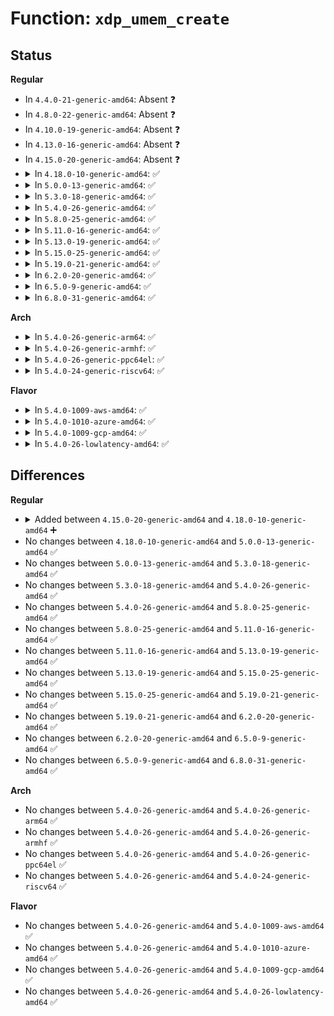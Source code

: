 # Function: <code>xdp_umem_create</code>

## Status
<b>Regular</b>
<ul>
<li>
In <code>4.4.0-21-generic-amd64</code>: Absent ❓
</li>
<li>
In <code>4.8.0-22-generic-amd64</code>: Absent ❓
</li>
<li>
In <code>4.10.0-19-generic-amd64</code>: Absent ❓
</li>
<li>
In <code>4.13.0-16-generic-amd64</code>: Absent ❓
</li>
<li>
In <code>4.15.0-20-generic-amd64</code>: Absent ❓
</li>
<li>
<details>
<summary>In <code>4.18.0-10-generic-amd64</code>: ✅</summary>

```c
struct xdp_umem * xdp_umem_create(struct xdp_umem_reg * mr)
```

```json
{
  "name": "xdp_umem_create",
  "collision_type": "Unique Global",
  "inline_type": "No",
  "funcs": [
    {
      "addr": 18446744071589121952,
      "name": "xdp_umem_create",
      "external": true,
      "loc": "net/xdp/xdp_umem.c:343",
      "file": "net/xdp/xdp_umem.c",
      "inline": "seen, unknown",
      "caller_inline": [],
      "caller_func": [
        "net/xdp/xsk.c:xsk_setsockopt"
      ]
    }
  ],
  "symbols": [
    {
      "addr": 18446744071589121952,
      "name": "xdp_umem_create",
      "section": ".text",
      "bind": "STB_GLOBAL",
      "size": 873
    }
  ]
}
```
</details>
</li>
<li>
<details>
<summary>In <code>5.0.0-13-generic-amd64</code>: ✅</summary>

```c
struct xdp_umem * xdp_umem_create(struct xdp_umem_reg * mr)
```

```json
{
  "name": "xdp_umem_create",
  "collision_type": "Unique Global",
  "inline_type": "No",
  "funcs": [
    {
      "addr": 18446744071589356016,
      "name": "xdp_umem_create",
      "external": true,
      "loc": "net/xdp/xdp_umem.c:394",
      "file": "net/xdp/xdp_umem.c",
      "inline": "seen, unknown",
      "caller_inline": [],
      "caller_func": [
        "net/xdp/xsk.c:xsk_setsockopt"
      ]
    }
  ],
  "symbols": [
    {
      "addr": 18446744071589356016,
      "name": "xdp_umem_create",
      "section": ".text",
      "bind": "STB_GLOBAL",
      "size": 870
    }
  ]
}
```
</details>
</li>
<li>
<details>
<summary>In <code>5.3.0-18-generic-amd64</code>: ✅</summary>

```c
struct xdp_umem * xdp_umem_create(struct xdp_umem_reg * mr)
```

```json
{
  "name": "xdp_umem_create",
  "collision_type": "Unique Global",
  "inline_type": "No",
  "funcs": [
    {
      "addr": 18446744071589812992,
      "name": "xdp_umem_create",
      "external": true,
      "loc": "net/xdp/xdp_umem.c:383",
      "file": "net/xdp/xdp_umem.c",
      "inline": "seen, unknown",
      "caller_inline": [],
      "caller_func": [
        "net/xdp/xsk.c:xsk_setsockopt"
      ]
    }
  ],
  "symbols": [
    {
      "addr": 18446744071589812992,
      "name": "xdp_umem_create",
      "section": ".text",
      "bind": "STB_GLOBAL",
      "size": 968
    }
  ]
}
```
</details>
</li>
<li>
<details>
<summary>In <code>5.4.0-26-generic-amd64</code>: ✅</summary>

```c
struct xdp_umem * xdp_umem_create(struct xdp_umem_reg * mr)
```

```json
{
  "name": "xdp_umem_create",
  "collision_type": "Unique Global",
  "inline_type": "No",
  "funcs": [
    {
      "addr": 18446744071590037888,
      "name": "xdp_umem_create",
      "external": true,
      "loc": "net/xdp/xdp_umem.c:431",
      "file": "net/xdp/xdp_umem.c",
      "inline": "seen, unknown",
      "caller_inline": [],
      "caller_func": [
        "net/xdp/xsk.c:xsk_setsockopt"
      ]
    }
  ],
  "symbols": [
    {
      "addr": 18446744071590037888,
      "name": "xdp_umem_create",
      "section": ".text",
      "bind": "STB_GLOBAL",
      "size": 1036
    }
  ]
}
```
</details>
</li>
<li>
<details>
<summary>In <code>5.8.0-25-generic-amd64</code>: ✅</summary>

```c
struct xdp_umem * xdp_umem_create(struct xdp_umem_reg * mr)
```

```json
{
  "name": "xdp_umem_create",
  "collision_type": "Unique Global",
  "inline_type": "No",
  "funcs": [
    {
      "addr": 18446744071591070848,
      "name": "xdp_umem_create",
      "external": true,
      "loc": "net/xdp/xdp_umem.c:390",
      "file": "net/xdp/xdp_umem.c",
      "inline": "seen, unknown",
      "caller_inline": [],
      "caller_func": [
        "net/xdp/xsk.c:xsk_setsockopt"
      ]
    }
  ],
  "symbols": [
    {
      "addr": 18446744071591070848,
      "name": "xdp_umem_create",
      "section": ".text",
      "bind": "STB_GLOBAL",
      "size": 154
    }
  ]
}
```
</details>
</li>
<li>
<details>
<summary>In <code>5.11.0-16-generic-amd64</code>: ✅</summary>

```c
struct xdp_umem * xdp_umem_create(struct xdp_umem_reg * mr)
```

```json
{
  "name": "xdp_umem_create",
  "collision_type": "Unique Global",
  "inline_type": "No",
  "funcs": [
    {
      "addr": 18446744071591134480,
      "name": "xdp_umem_create",
      "external": true,
      "loc": "net/xdp/xdp_umem.c:237",
      "file": "net/xdp/xdp_umem.c",
      "inline": "seen, unknown",
      "caller_inline": [],
      "caller_func": [
        "net/xdp/xsk.c:xsk_setsockopt"
      ]
    }
  ],
  "symbols": [
    {
      "addr": 18446744071591134480,
      "name": "xdp_umem_create",
      "section": ".text",
      "bind": "STB_GLOBAL",
      "size": 154
    }
  ]
}
```
</details>
</li>
<li>
<details>
<summary>In <code>5.13.0-19-generic-amd64</code>: ✅</summary>

```c
struct xdp_umem * xdp_umem_create(struct xdp_umem_reg * mr)
```

```json
{
  "name": "xdp_umem_create",
  "collision_type": "Unique Global",
  "inline_type": "No",
  "funcs": [
    {
      "addr": 18446744071591065296,
      "name": "xdp_umem_create",
      "external": true,
      "loc": "net/xdp/xdp_umem.c:237",
      "file": "net/xdp/xdp_umem.c",
      "inline": "seen, unknown",
      "caller_inline": [],
      "caller_func": [
        "net/xdp/xsk.c:xsk_setsockopt"
      ]
    }
  ],
  "symbols": [
    {
      "addr": 18446744071591065296,
      "name": "xdp_umem_create",
      "section": ".text",
      "bind": "STB_GLOBAL",
      "size": 154
    }
  ]
}
```
</details>
</li>
<li>
<details>
<summary>In <code>5.15.0-25-generic-amd64</code>: ✅</summary>

```c
struct xdp_umem * xdp_umem_create(struct xdp_umem_reg * mr)
```

```json
{
  "name": "xdp_umem_create",
  "collision_type": "Unique Global",
  "inline_type": "No",
  "funcs": [
    {
      "addr": 18446744071591908176,
      "name": "xdp_umem_create",
      "external": true,
      "loc": "net/xdp/xdp_umem.c:236",
      "file": "net/xdp/xdp_umem.c",
      "inline": "seen, unknown",
      "caller_inline": [],
      "caller_func": [
        "net/xdp/xsk.c:xsk_setsockopt"
      ]
    }
  ],
  "symbols": [
    {
      "addr": 18446744071591908176,
      "name": "xdp_umem_create",
      "section": ".text",
      "bind": "STB_GLOBAL",
      "size": 154
    }
  ]
}
```
</details>
</li>
<li>
<details>
<summary>In <code>5.19.0-21-generic-amd64</code>: ✅</summary>

```c
struct xdp_umem * xdp_umem_create(struct xdp_umem_reg * mr)
```

```json
{
  "name": "xdp_umem_create",
  "collision_type": "Unique Global",
  "inline_type": "No",
  "funcs": [
    {
      "addr": 18446744071593628928,
      "name": "xdp_umem_create",
      "external": true,
      "loc": "net/xdp/xdp_umem.c:236",
      "file": "net/xdp/xdp_umem.c",
      "inline": "seen, unknown",
      "caller_inline": [],
      "caller_func": [
        "net/xdp/xsk.c:xsk_setsockopt"
      ]
    }
  ],
  "symbols": [
    {
      "addr": 18446744071593628928,
      "name": "xdp_umem_create",
      "section": ".text",
      "bind": "STB_GLOBAL",
      "size": 178
    }
  ]
}
```
</details>
</li>
<li>
<details>
<summary>In <code>6.2.0-20-generic-amd64</code>: ✅</summary>

```c
struct xdp_umem * xdp_umem_create(struct xdp_umem_reg * mr)
```

```json
{
  "name": "xdp_umem_create",
  "collision_type": "Unique Global",
  "inline_type": "No",
  "funcs": [
    {
      "addr": 18446744071595558896,
      "name": "xdp_umem_create",
      "external": true,
      "loc": "net/xdp/xdp_umem.c:234",
      "file": "net/xdp/xdp_umem.c",
      "inline": "seen, unknown",
      "caller_inline": [],
      "caller_func": [
        "net/xdp/xsk.c:xsk_setsockopt"
      ]
    }
  ],
  "symbols": [
    {
      "addr": 18446744071595558896,
      "name": "xdp_umem_create",
      "section": ".text",
      "bind": "STB_GLOBAL",
      "size": 178
    }
  ]
}
```
</details>
</li>
<li>
<details>
<summary>In <code>6.5.0-9-generic-amd64</code>: ✅</summary>

```c
struct xdp_umem * xdp_umem_create(struct xdp_umem_reg * mr)
```

```json
{
  "name": "xdp_umem_create",
  "collision_type": "Unique Global",
  "inline_type": "No",
  "funcs": [
    {
      "addr": 18446744071596067232,
      "name": "xdp_umem_create",
      "external": true,
      "loc": "net/xdp/xdp_umem.c:235",
      "file": "net/xdp/xdp_umem.c",
      "inline": "seen, unknown",
      "caller_inline": [],
      "caller_func": [
        "net/xdp/xsk.c:xsk_setsockopt"
      ]
    }
  ],
  "symbols": [
    {
      "addr": 18446744071596067232,
      "name": "xdp_umem_create",
      "section": ".text",
      "bind": "STB_GLOBAL",
      "size": 178
    }
  ]
}
```
</details>
</li>
<li>
<details>
<summary>In <code>6.8.0-31-generic-amd64</code>: ✅</summary>

```c
struct xdp_umem * xdp_umem_create(struct xdp_umem_reg * mr)
```

```json
{
  "name": "xdp_umem_create",
  "collision_type": "Unique Global",
  "inline_type": "No",
  "funcs": [
    {
      "addr": 18446744071596935104,
      "name": "xdp_umem_create",
      "external": true,
      "loc": "net/xdp/xdp_umem.c:244",
      "file": "net/xdp/xdp_umem.c",
      "inline": "seen, unknown",
      "caller_inline": [],
      "caller_func": [
        "net/xdp/xsk.c:xsk_setsockopt"
      ]
    }
  ],
  "symbols": [
    {
      "addr": 18446744071596935104,
      "name": "xdp_umem_create",
      "section": ".text",
      "bind": "STB_GLOBAL",
      "size": 265
    }
  ]
}
```
</details>
</li>
</ul>
<b>Arch</b>
<ul>
<li>
<details>
<summary>In <code>5.4.0-26-generic-arm64</code>: ✅</summary>

```c
struct xdp_umem * xdp_umem_create(struct xdp_umem_reg * mr)
```

```json
{
  "name": "xdp_umem_create",
  "collision_type": "Unique Global",
  "inline_type": "No",
  "funcs": [
    {
      "addr": 18446603336503792224,
      "name": "xdp_umem_create",
      "external": true,
      "loc": "net/xdp/xdp_umem.c:431",
      "file": "net/xdp/xdp_umem.c",
      "inline": "seen, unknown",
      "caller_inline": [],
      "caller_func": [
        "net/xdp/xsk.c:xsk_setsockopt"
      ]
    }
  ],
  "symbols": [
    {
      "addr": 18446603336503792224,
      "name": "xdp_umem_create",
      "section": ".text",
      "bind": "STB_GLOBAL",
      "size": 908
    }
  ]
}
```
</details>
</li>
<li>
<details>
<summary>In <code>5.4.0-26-generic-armhf</code>: ✅</summary>

```c
struct xdp_umem * xdp_umem_create(struct xdp_umem_reg * mr)
```

```json
{
  "name": "xdp_umem_create",
  "collision_type": "Unique Global",
  "inline_type": "No",
  "funcs": [
    {
      "addr": 3236411272,
      "name": "xdp_umem_create",
      "external": true,
      "loc": "net/xdp/xdp_umem.c:431",
      "file": "net/xdp/xdp_umem.c",
      "inline": "seen, unknown",
      "caller_inline": [],
      "caller_func": [
        "net/xdp/xsk.c:xsk_setsockopt"
      ]
    }
  ],
  "symbols": [
    {
      "addr": 3236411272,
      "name": "xdp_umem_create",
      "section": ".text",
      "bind": "STB_GLOBAL",
      "size": 1180
    }
  ]
}
```
</details>
</li>
<li>
<details>
<summary>In <code>5.4.0-26-generic-ppc64el</code>: ✅</summary>

```c
struct xdp_umem * xdp_umem_create(struct xdp_umem_reg * mr)
```

```json
{
  "name": "xdp_umem_create",
  "collision_type": "Unique Global",
  "inline_type": "No",
  "funcs": [
    {
      "addr": 13835058055297634608,
      "name": "xdp_umem_create",
      "external": true,
      "loc": "net/xdp/xdp_umem.c:431",
      "file": "net/xdp/xdp_umem.c",
      "inline": "seen, unknown",
      "caller_inline": [],
      "caller_func": [
        "net/xdp/xsk.c:xsk_setsockopt"
      ]
    }
  ],
  "symbols": [
    {
      "addr": 13835058055297634608,
      "name": "xdp_umem_create",
      "section": ".text",
      "bind": "STB_GLOBAL",
      "size": 1152
    }
  ]
}
```
</details>
</li>
<li>
<details>
<summary>In <code>5.4.0-24-generic-riscv64</code>: ✅</summary>

```c
struct xdp_umem * xdp_umem_create(struct xdp_umem_reg * mr)
```

```json
{
  "name": "xdp_umem_create",
  "collision_type": "Unique Global",
  "inline_type": "No",
  "funcs": [
    {
      "addr": 18446743936279697212,
      "name": "xdp_umem_create",
      "external": true,
      "loc": "net/xdp/xdp_umem.c:431",
      "file": "net/xdp/xdp_umem.c",
      "inline": "seen, unknown",
      "caller_inline": [],
      "caller_func": [
        "net/xdp/xsk.c:xsk_setsockopt"
      ]
    }
  ],
  "symbols": [
    {
      "addr": 18446743936279697212,
      "name": "xdp_umem_create",
      "section": ".text",
      "bind": "STB_GLOBAL",
      "size": 782
    }
  ]
}
```
</details>
</li>
</ul>
<b>Flavor</b>
<ul>
<li>
<details>
<summary>In <code>5.4.0-1009-aws-amd64</code>: ✅</summary>

```c
struct xdp_umem * xdp_umem_create(struct xdp_umem_reg * mr)
```

```json
{
  "name": "xdp_umem_create",
  "collision_type": "Unique Global",
  "inline_type": "No",
  "funcs": [
    {
      "addr": 18446744071589641488,
      "name": "xdp_umem_create",
      "external": true,
      "loc": "net/xdp/xdp_umem.c:431",
      "file": "net/xdp/xdp_umem.c",
      "inline": "seen, unknown",
      "caller_inline": [],
      "caller_func": [
        "net/xdp/xsk.c:xsk_setsockopt"
      ]
    }
  ],
  "symbols": [
    {
      "addr": 18446744071589641488,
      "name": "xdp_umem_create",
      "section": ".text",
      "bind": "STB_GLOBAL",
      "size": 1036
    }
  ]
}
```
</details>
</li>
<li>
<details>
<summary>In <code>5.4.0-1010-azure-amd64</code>: ✅</summary>

```c
struct xdp_umem * xdp_umem_create(struct xdp_umem_reg * mr)
```

```json
{
  "name": "xdp_umem_create",
  "collision_type": "Unique Global",
  "inline_type": "No",
  "funcs": [
    {
      "addr": 18446744071589366016,
      "name": "xdp_umem_create",
      "external": true,
      "loc": "net/xdp/xdp_umem.c:431",
      "file": "net/xdp/xdp_umem.c",
      "inline": "seen, unknown",
      "caller_inline": [],
      "caller_func": [
        "net/xdp/xsk.c:xsk_setsockopt"
      ]
    }
  ],
  "symbols": [
    {
      "addr": 18446744071589366016,
      "name": "xdp_umem_create",
      "section": ".text",
      "bind": "STB_GLOBAL",
      "size": 1036
    }
  ]
}
```
</details>
</li>
<li>
<details>
<summary>In <code>5.4.0-1009-gcp-amd64</code>: ✅</summary>

```c
struct xdp_umem * xdp_umem_create(struct xdp_umem_reg * mr)
```

```json
{
  "name": "xdp_umem_create",
  "collision_type": "Unique Global",
  "inline_type": "No",
  "funcs": [
    {
      "addr": 18446744071590083520,
      "name": "xdp_umem_create",
      "external": true,
      "loc": "net/xdp/xdp_umem.c:431",
      "file": "net/xdp/xdp_umem.c",
      "inline": "seen, unknown",
      "caller_inline": [],
      "caller_func": [
        "net/xdp/xsk.c:xsk_setsockopt"
      ]
    }
  ],
  "symbols": [
    {
      "addr": 18446744071590083520,
      "name": "xdp_umem_create",
      "section": ".text",
      "bind": "STB_GLOBAL",
      "size": 1036
    }
  ]
}
```
</details>
</li>
<li>
<details>
<summary>In <code>5.4.0-26-lowlatency-amd64</code>: ✅</summary>

```c
struct xdp_umem * xdp_umem_create(struct xdp_umem_reg * mr)
```

```json
{
  "name": "xdp_umem_create",
  "collision_type": "Unique Global",
  "inline_type": "No",
  "funcs": [
    {
      "addr": 18446744071590133728,
      "name": "xdp_umem_create",
      "external": true,
      "loc": "net/xdp/xdp_umem.c:431",
      "file": "net/xdp/xdp_umem.c",
      "inline": "seen, unknown",
      "caller_inline": [],
      "caller_func": [
        "net/xdp/xsk.c:xsk_setsockopt"
      ]
    }
  ],
  "symbols": [
    {
      "addr": 18446744071590133728,
      "name": "xdp_umem_create",
      "section": ".text",
      "bind": "STB_GLOBAL",
      "size": 1036
    }
  ]
}
```
</details>
</li>
</ul>

## Differences
<b>Regular</b>
<ul>
<li>
<details>
<summary>Added between <code>4.15.0-20-generic-amd64</code> and <code>4.18.0-10-generic-amd64</code> ➕</summary>

```c
struct xdp_umem * xdp_umem_create(struct xdp_umem_reg * mr)
```
</details>
</li>
<li>
No changes between <code>4.18.0-10-generic-amd64</code> and <code>5.0.0-13-generic-amd64</code> ✅
</li>
<li>
No changes between <code>5.0.0-13-generic-amd64</code> and <code>5.3.0-18-generic-amd64</code> ✅
</li>
<li>
No changes between <code>5.3.0-18-generic-amd64</code> and <code>5.4.0-26-generic-amd64</code> ✅
</li>
<li>
No changes between <code>5.4.0-26-generic-amd64</code> and <code>5.8.0-25-generic-amd64</code> ✅
</li>
<li>
No changes between <code>5.8.0-25-generic-amd64</code> and <code>5.11.0-16-generic-amd64</code> ✅
</li>
<li>
No changes between <code>5.11.0-16-generic-amd64</code> and <code>5.13.0-19-generic-amd64</code> ✅
</li>
<li>
No changes between <code>5.13.0-19-generic-amd64</code> and <code>5.15.0-25-generic-amd64</code> ✅
</li>
<li>
No changes between <code>5.15.0-25-generic-amd64</code> and <code>5.19.0-21-generic-amd64</code> ✅
</li>
<li>
No changes between <code>5.19.0-21-generic-amd64</code> and <code>6.2.0-20-generic-amd64</code> ✅
</li>
<li>
No changes between <code>6.2.0-20-generic-amd64</code> and <code>6.5.0-9-generic-amd64</code> ✅
</li>
<li>
No changes between <code>6.5.0-9-generic-amd64</code> and <code>6.8.0-31-generic-amd64</code> ✅
</li>
</ul>
<b>Arch</b>
<ul>
<li>
No changes between <code>5.4.0-26-generic-amd64</code> and <code>5.4.0-26-generic-arm64</code> ✅
</li>
<li>
No changes between <code>5.4.0-26-generic-amd64</code> and <code>5.4.0-26-generic-armhf</code> ✅
</li>
<li>
No changes between <code>5.4.0-26-generic-amd64</code> and <code>5.4.0-26-generic-ppc64el</code> ✅
</li>
<li>
No changes between <code>5.4.0-26-generic-amd64</code> and <code>5.4.0-24-generic-riscv64</code> ✅
</li>
</ul>
<b>Flavor</b>
<ul>
<li>
No changes between <code>5.4.0-26-generic-amd64</code> and <code>5.4.0-1009-aws-amd64</code> ✅
</li>
<li>
No changes between <code>5.4.0-26-generic-amd64</code> and <code>5.4.0-1010-azure-amd64</code> ✅
</li>
<li>
No changes between <code>5.4.0-26-generic-amd64</code> and <code>5.4.0-1009-gcp-amd64</code> ✅
</li>
<li>
No changes between <code>5.4.0-26-generic-amd64</code> and <code>5.4.0-26-lowlatency-amd64</code> ✅
</li>
</ul>
